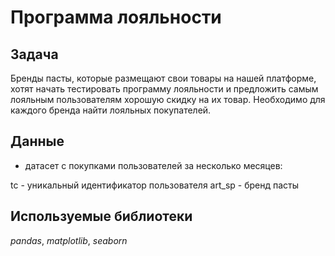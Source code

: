 # Программа лояльности

## Задача

Бренды пасты, которые размещают свои товары на нашей платформе, хотят начать тестировать программу лояльности и предложить самым лояльным пользователям хорошую скидку на их товар. Необходимо для каждого бренда найти лояльных покупателей.

## Данные

- датасет с покупками пользователей за несколько месяцев:

tc - уникальный идентификатор пользователя
art_sp - бренд пасты

## Используемые библиотеки

*pandas*, *matplotlib*, *seaborn*














